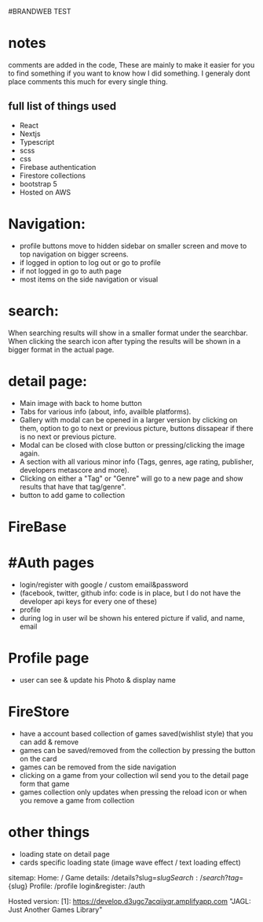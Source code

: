 #BRANDWEB TEST

# notes

comments are added in the code,
These are mainly to make it easier for you to find something if you want to know how I did something.
I generaly dont place comments this much for every single thing.

## full list of things used
- React
- Nextjs
- Typescript
- scss
- css
- Firebase authentication
- Firestore collections
- bootstrap 5
- Hosted on AWS

# Navigation:
- profile buttons move to hidden sidebar on smaller screen and move to top navigation on bigger screens.
- if logged in option to log out or go to profile
- if not logged in go to auth page
- most items on the side navigation or visual


# search:
When searching results will show in a smaller format under the searchbar.
When clicking the search icon after typing the results will be shown in a bigger format in the actual page.

# detail page:
- Main image with back to home button
- Tabs for various info (about, info, availble platforms).
- Gallery with modal can be opened in a larger version by clicking on them, option to go to next or previous picture, buttons dissapear if there is no next or previous picture.
- Modal can be closed with close button or pressing/clicking the image again.
- A section with all various minor info (Tags, genres, age rating, publisher, developers metascore and more).
- Clicking on either a "Tag" or "Genre" will go to a new page and show results that have that tag/genre".
- button to add game to collection

# FireBase
# #Auth pages
- login/register with google / custom email&password
- (facebook, twitter, github info: code is in place, but I do not have the developer api keys for every one of these)
- profile
- during log in user wil be shown his entered picture if valid, and name, email

# Profile page
- user can see & update his Photo & display name

#   FireStore
- have a account based collection of games saved(wishlist style) that you can add & remove
- games can be saved/removed from the collection by pressing the button on the card
- games can be removed from the side navigation
- clicking on a game from your collection wil send you to the detail page form that game
- games collection only updates when pressing the reload icon or when you remove a game from collection

# other things
- loading state on detail page
- cards specific loading state (image wave effect / text loading effect)

sitemap:
Home: /
Game details:       /details?slug=${slug}
Search:             /search?tag=${slug}
Profile:            /profile
login&register:     /auth

Hosted version:
[1]: https://develop.d3ugc7acqiiyqr.amplifyapp.com  "JAGL: Just Another Games Library"